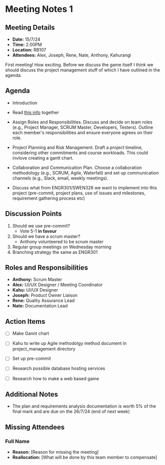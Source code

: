 # Meeting Notes 1

## Meeting Details
- **Date:** 15/7/24
- **Time:** 2.00PM
- **Location:** RB107
- **Attendees:** Alex, Joseph, Rene, Nate, Anthony, Kahurangi

First meeting! How exciting. Before we discuss the game itself I think we should discuss the project management stuff of which I have outlined in the agenda. 

## Agenda
- Introduction

- Read [this info](https://nuku.wgtn.ac.nz/courses/18231/pages/working-with-others?module_item_id=576481) together

- Assign Roles and Responsibilities. Discuss and decide on team roles (e.g., Project Manager, SCRUM Master, Developers, Testers). Outline each member's responsibilities and ensure everyone agrees on their role.

- Project Planning and Risk Management. Draft a project timeline, considering other commitments and course workloads. This could invlove creating a gantt chart. 

- Collaboration and Communication Plan. Choose a collaboration methodology (e.g., SCRUM, Agile, Waterfall) and set up communication channels (e.g., Slack, email, weekly meetings).

- Discuss what from ENGR301/SWEN326 we want to implement into this project (pre-commit, project plans, use of issues and milestones, requirement gathering process etc)

## Discussion Points
1. Should we use pre-commit?
    - Vote 5-1 **in favour**
1. Should we have a scrum master?
    - Anthony volunteered to be scrum master
1. Regular group meetings on Wednesday morning
1. Branching strategy the same as ENGR301

## Roles and Responsibilities
- **Anthony:** Scrum Master
- **Alex:** UI/UX Designer / Meeting Coordinator
- **Kahu:** UI/UX Designer
- **Joseph:** Product Owner Liaison
- **Rene:** Quality Assurance Lead
- **Nate:** Documentation Lead
     
## Action Items
- [ ] Make Gannt chart
- [ ] Kahu to write up Agile methodolgy method document in project_management directory
- [ ] Set up pre-commit
- [ ] Research possible database hosting services
- [ ] Research how to make a web based game


## Additional Notes
- The plan and requirements analysis documentation is worth 5% of the final mark and are due on the 26/7/24 (end of next week)

## Missing Attendees

### Full Name
- **Reason:** [Reason for missing the meeting]
- **Reallocation:** [What will be done by this team member to compensate]
